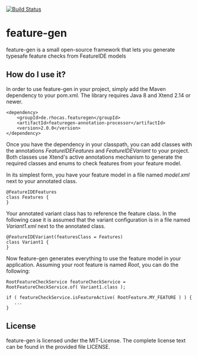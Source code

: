 [![Build Status](https://travis-ci.org/nils-christian/feature-gen.svg?branch=master)](https://travis-ci.org/nils-christian/feature-gen)

# feature-gen
feature-gen is a small open-source framework that lets you generate typesafe feature checks from FeatureIDE models

## How do I use it?
In order to use feature-gen in your project, simply add the Maven dependency to your pom.xml. The library requires Java 8 and Xtend 2.14 or newer.

	<dependency>
		<groupId>de.rhocas.featuregen</groupId>
		<artifactId>featuregen-annotation-processor</artifactId>
		<version>2.0.0</version>
	</dependency>
  
Once you have the dependency in your classpath, you can add classes with the annotations *FeatureIDEFeatures* and *FeatureIDEVariant* to your project. Both classes use Xtend's active annotations mechanism to generate the required classes and enums to check features from your feature model.

In its simplest form, you have your feature model in a file named *model.xml* next to your annotated class.

	@FeatureIDEFeatures
	class Features {   
	}
	
Your annotated variant class has to reference the feature class. In the following case it is assumed that the variant configuration is in a file named *Variant1.xml* next to the annotated class.

	@FeatureIDEVariant(featuresClass = Features)
	class Variant1 { 
	}
	
Now feature-gen generates everything to use the feature model in your application. Assuming your root feature is named *Root*, you can do the following:

	RootFeatureCheckService featureCheckService = RootFeatureCheckService.of( Variant1.class );

	if ( featureCheckService.isFeatureActive( RootFeature.MY_FEATURE ) ) {
	   ...
	}

## License

feature-gen is licensed under the MIT-License. The complete license text can be found in the provided file LICENSE.
